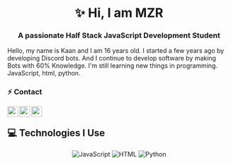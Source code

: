 
<h1 align="center">✨ Hi, I am MZR</h1>
<h3 align="center">A passionate Half Stack JavaScript Development Student</h3>
Hello, my name is Kaan and I am 16 years old. I started a few years ago by developing Discord bots. And I continue to develop software by making Bots with 60% Knowledge. I'm still learning new things in programming. JavaScript, html, python.

<a href="https://discord.com/users/701518625760346172" title="Discord Profile"><img align="right"></a>

### ⚡ Contact

[<img align="left" height="24" width="24" src="https://dosya.co/jaexuyk7c935/instacool.svg" />][instagram]
[<img align="left" height="24" width="24" src="file:///C:/Users/mzrki/Downloads/gmailcool_1.svg" />][gmail]
[<img align="left" height="24" width="24" src="file:///C:/Users/mzrki/Downloads/discordcool_1.svg" />][discord]

[instagram]: https://www.instagram.com/teampet.csn
[gmail]: mailto:kaandbusiness@gmail.com
[discord]: https://discord.gg/mzrdevelopment
<br />

## 💻 Technologies I Use

<div align="center">
    <img alt="JavaScript" align="center" src="https://img.shields.io/badge/-Javascript-edb200?style=flat-square&logo=javascript&logoColor=white"/>
    <img alt="HTML" align="center" src="https://img.shields.io/badge/-HTML5-E34F26?style=flat-square&logo=html5&logoColor=white"/>
    <img alt="Python" align="center" src="https://img.shields.io/badge/-Python-5865F2?style=flat-square&logo=python&logoColor=white"/>
</div>
